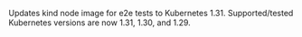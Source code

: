 Updates kind node image for e2e tests to Kubernetes 1.31. Supported/tested Kubernetes versions are now 1.31, 1.30, and 1.29.
